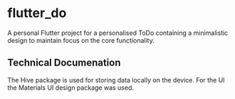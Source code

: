 # flutter_do

A personal Flutter project for a personalised ToDo containing a minimalistic design to maintain focus on the core functionality.

## Technical Documenation
The Hive package is used for storing data locally on the device. For the UI the Materials UI design package was used.

